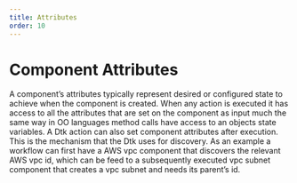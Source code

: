 ```yaml
---
title: Attributes
order: 10
---
```


# Component Attributes

A component’s attributes typically represent desired or configured state to achieve when the component is created. When any action is executed it has access to all the attributes that are set on the component as input much the same way in OO languages method calls have access to an objects state variables. A Dtk action can also set component attributes after execution. This is the mechanism that the Dtk uses for discovery. As an example a workflow can first have a AWS vpc component that discovers the relevant AWS vpc id, which can be feed to a subsequently executed vpc subnet component that creates a vpc subnet and needs its parent’s id. 




